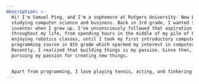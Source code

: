```yaml
---
description: >-
  Hi! I'm Samuel Ping, and I'm a sophomore at Rutgers University- New Brunswick
  studying computer science and business. Back in 3rd grade, I wanted to be an
  inventor when I grew up. I've unconsciously followed that aspiration
  throughout my life, from spending hours in the middle of my pile of Legos, to
  enjoying robotics classes, until I took my first introductory computer
  programming course in 8th grade which sparked my interest in computer science.
  Recently, I realized that building things is my passion. Since then, I've been
  pursuing my passion for creating new things.


  Apart from programming, I love playing tennis, acting, and tinkering with computer hardware. I'm also a fan of all things green! Except boogers.
---
```

